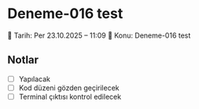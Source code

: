# Deneme-016 test
📅 Tarih: Per 23.10.2025 – 11:09
🧩 Konu: Deneme-016 test

## Notlar
- [ ] Yapılacak 
- [ ] Kod düzeni gözden geçirilecek
- [ ] Terminal çıktısı kontrol edilecek
